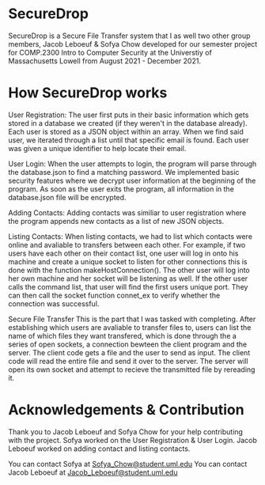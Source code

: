 # SecureDrop
SecureDrop is a Secure File Transfer system that I as well two other group members, Jacob Leboeuf & Sofya Chow developed for our semester project for COMP.2300 Intro to Computer Security at the Universtiy of Massachusetts Lowell from August 2021 - December 2021.

# How SecureDrop works
User Registration:
The user first puts in their basic information which gets stored in a database we created (if they weren't in the database already). Each user is stored as a JSON object within an array. When we find said user, we iterated through a list until that specific email is found. Each user was given a unique identifier to help locate their email.

User Login:
When the user attempts to login, the program will parse through the database.json to find a matching password. We implemented basic security features where we decrypt user information at the beginning of the program. As soon as the user exits the program, all information in the database.json file will be encrypted.

Adding Contacts:
Adding contacts was similiar to user registration where the program appends new contacts as a list of new JSON objects.

Listing Contacts:
When listing contacts, we had to list which contacts were online and avaliable to transfers between each other. For example, if two users have each other on their contact list, one user will log in onto his machine and create a unique socket to listen for other connections this is done with the function makeHostConnection(). The other user will log into her own machine and her socket will be listening as well. If the other user calls the command list, that user will find the first users unique port. They can then call the socket function connet_ex to verify whether the connection was successful.

Secure File Transfer
This is the part that I was tasked with completing. After establishing which users are avaliable to transfer files to, users can list the name of which files they want transfered, which is done through the a series of open sockets, a connection bewteen the client program and the server. The client code gets a file and the user to send as input. The client code will read the entire file and send it over to the server. The server will open its own socket and attempt to recieve the transmitted file by rereading it.

# Acknowledgements & Contribution
Thank you to Jacob Leboeuf and Sofya Chow for your help contributing with the project. Sofya worked on the User Registration & User Login. Jacob Leboeuf worked on adding contact and listing contacts.

You can contact Sofya at Sofya_Chow@student.uml.edu
You can contact Jacob Leboeuf at Jacob_Leboeuf@student.uml.edu
